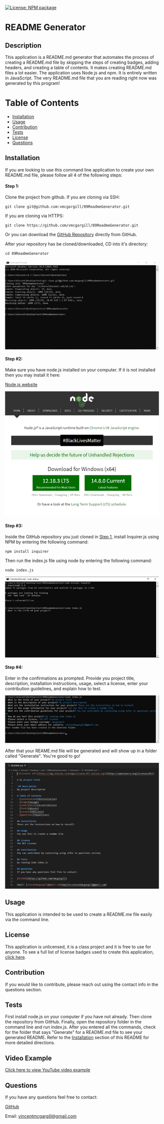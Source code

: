 [![License: NPM package](https://img.shields.io/badge/License-NPM%20Inquirer%20Package-green.svg)](https://www.npmjs.com/package/inquirer)

# README Generator
 
 ## Description 
This application is a README.md generator that automates the process of creating a README.md file by skipping the steps of creating badges, adding headers, and creating a table of contents. It makes creating README.md files a lot easier. The application uses Node.js and npm. It is entirely written in JavaScript. The very README.md file that you are reading right now was generated by this program!
 
# Table of Contents 
- [Installation](#installation) 
- [Usage](#usage) 
- [Contribution](#contribution) 
- [Tests](#tests) 
- [License](#license) 
- [Questions](#questions) 
 
## Installation

If you are looking to use this command line application to create your own README.md file, please follow all 4 of the following steps:

#### Step 1: 

Clone the project from github. If you are cloning via SSH:

```
git clone git@github.com:vmcgargill/09ReadmeGenerator.git 
```

If you are cloning via HTTPS:

```
git clone https://github.com/vmcgargill/09ReadmeGenerator.git
```

Or you can download the [GitHub Repository](https://github.com/vmcgargill/09ReadmeGenerator) directly from GitHub. 

After your repository has be cloned/downloaded, CD into it's directory:

```
cd 09ReadmeGenerator
```

![Step 1](./images/Screenshot_1.png)

#### Step #2:

Make sure you have node.js installed on your computer. If it is not installed then you may install it here:

[Node.js website](https://nodejs.org/en)

![Step 2](./images/Screenshot_2.png)

#### Step #3: 

Inside the GitHub repository you just cloned in [Step 1](####Step1:), install Inquirer.js using NPM by entering the following command:

```
npm install inquirer
```

Then run the index.js file using node by entering the following command: 

```
node index.js
``` 

![Step 3](./images/Screenshot_3.png)

#### Step #4:

Enter in the confirmations as prompted. Provide you project title, description, installation instructions, usage, select a license, enter your contribution guidelines, and explain how to test. 

![Step 4](./images/Screenshot_4.png)

After that your REAME.md file will be generated and will show up in a folder called "Generate". You're good to go! 

![Results](./images/Screenshot_5.png)
 
## Usage 
This application is intended to be used to create a README.me file easily via the command line.

## License
This application is unlicensed, it is a class project and it is free to use for anyone. To see a full list of license badges used to create this application, [click here](https://gist.github.com/lukas-h/2a5d00690736b4c3a7ba).
 
## Contribution 
If you would like to contribute, please reach out using the contact info in the questions section.
 
## Tests 
First install node.js on your computer if you have not already. Then clone the repository from GitHub. Finally, open the repository folder in the command line and run index.js. After you entered all the commands, check for the folder that says "Generate" for a README.md file to see your generated README. Refer to the [Installation](#Installation) section of this README for more detailed directions.

## Video Example

[Click here to view YouTube video example](https://youtu.be/NHmEnpzxq6I)

## Questions 
If you have any questions feel free to contact: 

[GitHub](https://github.com/vmcgargill) 

Email: [vincentmcgargill@gmail.com](mailto:vincentmcgargill@gmail.com)